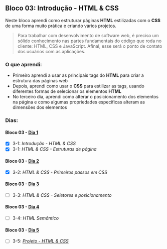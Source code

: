 ## Bloco 03: Introdução - HTML & CSS

Neste bloco aprendi como estruturar páginas **HTML** estilizadas com o **CSS** de uma forma muito prática e criando vários projetos.

> Para trabalhar com desenvolvimento de software web, é preciso um sólido conhecimento nas partes fundamentais do código que roda no cliente: HTML, CSS e JavaScript. Afinal, esse será o ponto de contato dos usuários com as aplicações.

### O que aprendi:

- Primeiro aprendi a usar as principais tags do **HTML** para criar a estrutura das páginas web
- Depois, aprendi como usar o **CSS** para estilizar as tags, usando diferentes formas de selecionar os elementos **HTML**
- No terceiro dia, aprendi como alterar o posicionamento dos elementos na página e como algumas propriedades específicas alteram as dimensões dos elementos

<!-- No último conteúdo, aprendi sobre o **significado** que cada elemento **HTML** carrega e sobre como isso impacta a acessibilidade da página e a interpretação do conteúdo por indexadores de pesquisa, como o Google

Para fechar com chave de ouro, desenvolvi a minha própria página, aplicando todo o seu conhecimento, de acordo com a especificação do projeto final
-->

### Dias:

#### Bloco 03 - [Dia 1](https://github.com/GabrielFQK/trybe-exercicios/tree/main/1-fundamentos/bloco-03/3-1)
- [x] 3-1: _Introdução - HTML & CSS_
- [x] 3-1: _HTML & CSS - Estruturas de página_

#### Bloco 03 - [Dia 2](https://github.com/GabrielFQK/trybe-exercicios/tree/main/1-fundamentos/bloco-03/3-2)
- [x] 3-2: _HTML & CSS - Primeiros passos em CSS_

#### Bloco 03 - [Dia 3](https://github.com/GabrielFQK/trybe-exercicios/tree/main/1-fundamentos/bloco-03/3-3)
- [ ] 3-3: _HTML & CSS - Seletores e posicionamento_

#### Bloco 03 - [Dia 4](https://github.com/GabrielFQK/trybe-exercicios/tree/main/1-fundamentos/bloco-03/3-4)
- [ ] 3-4: _HTML Semântico_

#### Bloco 03 - [Dia 5](https://github.com/GabrielFQK/trybe-exercicios/tree/main/1-fundamentos/bloco-03/3-5)
- [ ] 3-5: _[Projeto - HTML & CSS]()_